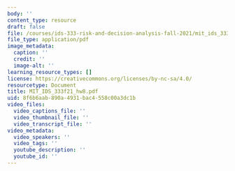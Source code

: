 ```yaml
---
body: ''
content_type: resource
draft: false
file: /courses/ids-333-risk-and-decision-analysis-fall-2021/mit_ids_333f21_hw82.pdf
file_type: application/pdf
image_metadata:
  caption: ''
  credit: ''
  image-alt: ''
learning_resource_types: []
license: https://creativecommons.org/licenses/by-nc-sa/4.0/
resourcetype: Document
title: MIT_IDS_333f21_hw8.pdf
uid: 8f6b6aab-890a-4931-bac4-558c00a3dc1b
video_files:
  video_captions_file: ''
  video_thumbnail_file: ''
  video_transcript_file: ''
video_metadata:
  video_speakers: ''
  video_tags: ''
  youtube_description: ''
  youtube_id: ''
---
```

